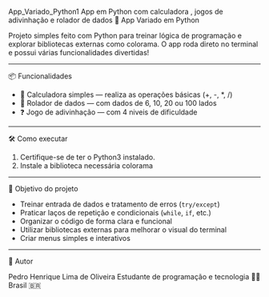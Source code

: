 App_Variado_Python1
App em Python com calculadora , jogos de adivinhação e rolador de dados
🧠 App Variado em Python

Projeto simples feito com Python para treinar lógica de programação e explorar bibliotecas externas como colorama. O app roda direto no terminal e possui várias funcionalidades divertidas!

---

📦 Funcionalidades

- 📱 Calculadora simples — realiza as operações básicas (+, -, *, /)
- 🎲 Rolador de dados — com dados de 6, 10, 20 ou 100 lados
- ❓ Jogo de adivinhação — com 4 niveis de dificuldade

---

🛠️ Como executar

1. Certifique-se de ter o Python3  instalado.
2. Instale a biblioteca necessária colorama


---
🎯 Objetivo do projeto

- Treinar entrada de dados e tratamento de erros (`try/except`)
- Praticar laços de repetição e condicionais (`while`, `if`, etc.)
- Organizar o código de forma clara e funcional
- Utilizar bibliotecas externas para melhorar o visual do terminal
- Criar menus simples e interativos

---

👤 Autor

Pedro Henrique Lima de Oliveira
Estudante de programação e tecnologia 👨‍💻  
Brasil 🇧🇷



